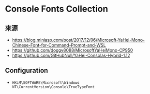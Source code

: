 # Console Fonts Collection

## 來源

- <https://blog.miniasp.com/post/2017/12/06/Microsoft-YaHei-Mono-Chinese-Font-for-Command-Prompt-and-WSL>
- <https://github.com/doggy8088/MicrosoftYaHeiMono-CP950>
- <https://github.com/GitHubNull/YaHei-Consolas-Hybrid-1.12>

## Configuration

- `HKLM\SOFTWARE\Microsoft\Windows NT\CurrentVersion\Console\TrueTypeFont`
